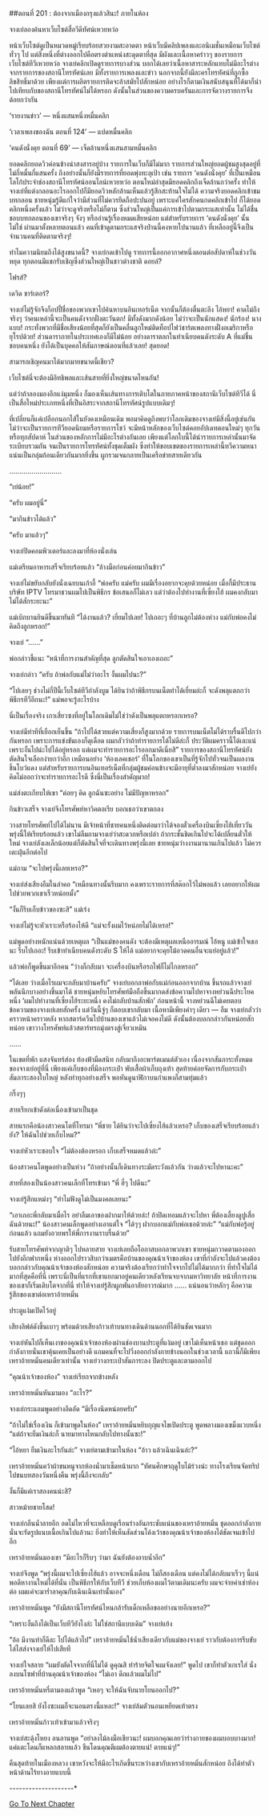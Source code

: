##ตอนที่ 201 : ต้องจากเมืองกรุงแล้วสินะ!
ภายในห้อง

จางเย่ลองค้นหาเว็บไซต์สื่อวีดีทัศน์เหวยหว่อ

หน้าเว็บไซต์ดูเป็นหมวดหมู่เรียบร้อยสวยงามสะอาดตา หน้าเว็บมีคลิปเพลงและอนิเมชั่นเหมือนเว็บไซต์ทั่วๆ ไป แต่สิ่งหนึ่งที่ต่างออกไปคือตรงตำแหน่งสะดุดตาที่สุด มีผังและเนื้อหาคร่าวๆ ของรายการเว็บไซต์ทีวีเหวยหว่อ จางเย่คลิกเปิดดูรายการบางส่วน บอกได้เลยว่าเนื้อหาสาระหลักแทบไม่มีอะไรต่างจากรายการของสถานีโทรทัศน์เลย มีทั้งรายการเพลงและข่าว นอกจากนี้ยังมีละครโทรทัศน์ที่ถูกซื้อลิขสิทธิ์มาด้วย เพียงแต่การผลิตรายการติดจะล้าสมัยไปสักหน่อย อย่างไรก็ตามเงินสนับสนุนที่ได้มาก็นำไปเทียบกับของสถานีโทรทัศน์ไม่ได้หรอก ดังนั้นในส่วนของความครบครันและการจัดวางรายการจึงด้อยกว่ากัน

‘รายงานข่าว’ — หนึ่งแสนหนึ่งหมื่นคลิก

‘เวลาเพลงของฉัน ตอนที่ 124’ — แปดหมื่นคลิก

‘คนดังนั่งคุย ตอนที่ 69’ — เจ็ดล้านหนึ่งแสนสามหมื่นคลิก

ยอดคลิกยอดวิวค่อนข้างน่าสงสารอยู่บ้าง รายการในเว็บก็มีไม่มาก รายการส่วนใหญ่ยอดผู้ชมสูงสุดอยู่ที่ไม่กี่หมื่นกี่แสนครั้ง ถึงอย่างนั้นก็ยังมีรายการที่ยอดพุ่งทะลุเป้า เช่น รายการ ‘คนดังนั่งคุย’ ที่เป็นเหมือนโลโก้ประจำช่องสถานีโทรทัศน์ออนไลน์เหวยหว่อ ตอนใหม่ล่าสุดมียอดคลิกถึงเจ็ดล้านกว่าครั้ง ทำให้จางเย่ที่แต่งกลอนอะไรออกไปก็มียอดวิวหลักล้านเห็นแล้วรู้สึกสะท้านใจไม่ได้ ความจริงยอดคลิกเข้าชมบทกลอน ชายหนุ่มรู้ดีแก่ใจว่ามีส่วนที่ไม่ควรยึดถือปะปนอยู่ เพราะแค่ใครสักคนกดคลิกเข้าไป ก็ได้ยอดคลิกหนึ่งครั้งแล้ว ไม่ว่าจะดูจริงหรือไม่ก็ตาม ซึ่งส่วนใหญ่เป็นแค่การเข้าไปตามกระแสเท่านั้น ไม่ได้ชื่นชอบบทกลอนของเขาจริงๆ จังๆ หรืออ่านรู้เรื่องหมดเสียหน่อย แต่สำหรับรายการ ‘คนดังนั่งคุย’ นั้นไม่ใช่ ผ่านมาตั้งหลายตอนแล้ว คนที่เข้าดูตามกระแสจริงป่านนี้คงหายไปนานแล้ว ที่เหลืออยู่นี้จึงเป็นจำนวนคนที่ติดตามจริงๆ!

ทำไมความนิยมถึงได้สูงขนาดนี้?
จางเย่กดเข้าไปดู รายการนี้ออกอากาศหนึ่งตอนต่อสัปดาห์ในช่วงวันหยุด ทุกตอนมีแขกรับเชิญซึ่งส่วนใหญ่เป็นชาวต่างชาติ
ดอยล์?

ไฟรส์?

เดวิด ชาร์เตอร์?

จางเย่ไม่รู้จักจึงก็อปปี้ชื่อของพวกเขาไปค้นหาบนอินเทอร์เน็ต จากนั้นก็ต้องตื่นตะลึง ไอ้หยา! คาดไม่ถึงจริงๆ ว่าคนเหล่านี้จะเป็นคนดังจากฝั่งตะวันตก! มีทั้งดังมากดังน้อย ไม่ว่าจะเป็นนักแสดง! นักร้อง! นางแบบ! กระทั่งพวกที่มีชื่อเสียงน้อยที่สุดก็ยังเป็นคลื่นลูกใหม่ติดท็อปไฟว์ชาร์ตเพลงทางฝั่งอเมริกาหรือยุโรปด้วย! ส่วนดาราภายในประเทศเองก็มีไม่น้อย อย่างดาราตลกในทำเนียบคนดังระดับ A ที่แม่ชื่นชอบคนหนึ่ง ยังได้เป็นบุคคลให้สัมภาษณ์ตอนที่แล้วเลย!
สุดยอด!

สามารถเชิญคนมาได้มากมายขนาดนี้เชียว?

เว็บไซต์นี่จะต้องมีอิทธิพลและเส้นสายที่ยิ่งใหญ่ขนาดไหนกัน!

แต่ว่าถ้าลองมองอีกแง่มุมหนึ่ง ก็มองเห็นเส้นทางการเติบโตในภายภาคหน้าของสถานีเว็บไซต์ทีวีได้ นี่เป็นสื่อใหม่ประเภทหนึ่งที่เป็นอิสระจากสถานีโทรทัศน์รูปแบบเดิมๆ!

ที่เปลี่ยนก็แค่เปลือกนอกไส้ในยังคงเหมือนเดิม พอมาคิดดูถึงพบว่าโลกเดิมของจางเย่มีสิ่งนี้อยู่เช่นกัน ไม่ว่าจะเป็นรายการทีวียอดนิยมหรือรายการโชว์ จะมีหน้าหลักของเว็บไซต์คอยอัปเดทตอนใหม่ๆ ทุกวันหรือทุกสัปดาห์ ในส่วนของหลักการไม่มีอะไรต่างกันเลย เพียงแต่โลกใบนี้ได้นำรายการเหล่านั้นมาจัดระเบียบรวมกัน จนเป็นรายการโทรทัศน์ทั้งชุดเต็มผัง ซึ่งทำให้ขอบเขตของรายการเหล่านี้ทวีความหนาแน่นเป็นกลุ่มก้อนเดียวกันมากยิ่งขึ้น ผูกรวมจนกลายเป็นเครือข่ายสายเดียวกัน



……………………..



“เย่น้อย!”

“ครับ ผมอยู่นี่”

“มากินข้าวได้แล้ว”

“ครับ มาแล้วๆ”

จางเย่ปิดคอมพิวเตอร์และลงมาที่ห้องนั่งเล่น

แม่เตรียมอาหารเสร็จเรียบร้อยแล้ว “ล้างมือก่อนค่อยมากินข้าว”

จางเย่ไม่ขยับกลับยังนั่งเฉยบนเก้าอี้ “พ่อครับ แม่ครับ ผมมีเรื่องอยากจะคุยด้วยหน่อย เมื่อกี้มีประธานบริษัท IPTV โทรมาชวนผมไปเป็นพิธีกร ข้อเสนอก็ไม่เลว แต่ว่าต้องไปทำงานที่เซี่ยงไฮ้ ผมคงกลับมาไม่ได้สักระยะนะ”

แม่เบิกบานยินดีขึ้นมาทันที “ได้งานแล้ว? เยี่ยมไปเลย! ไปเถอะๆ ที่บ้านลูกไม่ต้องห่วง แม่กับพ่อคงไม่คิดถึงลูกหรอก!”

จางเย่ “……”

พ่อกล่าวชี้แนะ “หน้าที่การงานสำคัญที่สุด ลูกตัดสินใจเอาเองเถอะ”

จางเย่กล่าว “ครับ ถ้าพ่อกับแม่ไม่ว่าอะไร งั้นผมไปนะ?”

“ไปเลยๆ ช่วงไม่กี่ปีนี้เว็บไซต์ทีวีกำลังบูม ได้ยินว่าถ้าพิธีกรบนเน็ตทำได้เยี่ยมล่ะก็ จะดังพลุแตกกว่าพิธีกรทีวีอีกนะ!” แม่พอจะรู้อะไรบ้าง

นี่เป็นเรื่องจริง เกาเสี่ยวซงที่อยู่ในโลกเดิมไม่ใช่ว่าดังเป็นพลุแตกหรอกเหรอ?

จางเย่มีท่าทีที่เยือกเย็นขึ้น “ถ้าไปได้สวยแต่ความเสี่ยงก็สูงมากด้วย รายการบนเน็ตไม่ได้ราบรื่นดีไปกว่ากันหรอก เพราะการแข่งขันเองก็ดุเดือด ผมกลัวว่าถ้าทำรายการได้ไม่ดีล่ะก็ ประวัติผมคราวนี้ได้เละแน่ เพราะงั้นไปน่ะไปได้อยู่หรอก แต่ผมจะทำรายการอะไรออกมาดีเนี่ยสิ” รายการของสถานีโทรทัศน์ยังตัดสินใจเลือกง่ายกว่าอีก เหมือนอย่าง ‘ห้องเลคเชอร์’ ที่ในโลกของเขาเป็นที่รู้จักไปทั่วจนเป็นผลงานชิ้นโบว์แดง แต่สำหรับรายการบนอินเทอร์เน็ตที่กลุ่มผู้ชมค่อนข้างจะมีอายุที่ต่ำลงมาสักหน่อย จางเย่ยังคิดไม่ออกว่าจะทำรายการอะไรดี ซึ่งนี่เป็นเรื่องสำคัญมาก!

แม่ส่งตะเกียบให้เขา “ค่อยๆ คิด ลูกฉันซะอย่าง ไม่มีปัญหาหรอก”

กินข้าวเสร็จ จางเย่จึงโทรศัพท์หาวิคตอเรีย บอกเธอว่าเขาตกลง

วางสายโทรศัพท์ไปได้ไม่นาน มีเจ้าหน้าที่ชายคนหนึ่งติดต่อมาว่าได้จองตั๋วเครื่องบินเซี่ยงไฮ้เที่ยววันพรุ่งนี้ให้เรียบร้อยแล้ว เขาไม่ลืมถามจางเย่ว่าสะดวกหรือเปล่า ถ้ากระชั้นชิดเกินไปจะได้เปลี่ยนตั๋วให้ใหม่ จางเย่ลังเลเล็กน้อยแต่ก็ตัดสินใจที่จะเดินทางพรุ่งนี้เลย ชายหนุ่มว่างงานมานานเกินไปแล้ว ไม่ควรเตะฝุ่นอีกต่อไป

แม่ถาม “จะไปพรุ่งนี้เลยเหรอ?”

จางเย่ส่งเสียงอืมในลำคอ “เหมือนทางนั้นรีบมาก คงเพราะรายการที่สต๊อกไว้ไม่พอแล้ว เลยอยากให้ผมไปช่วยพวกเขาเร็วหน่อยมั้ง”

“งั้นก็รีบเก็บข้าวของซะสิ” แม่เร่ง

จางเย่ไม่รู้จะหัวเราะหรือร้องไห้ดี “แม่จะรั้งผมไว้หน่อยไม่ได้เหรอ!”

แม่พูดอย่างหนักแน่นด้วยเหตุผล “เป็นแม่ของคนดัง จะต้องมีเหตุผลเหนืออารมณ์ ไอ้หนู แม่เข้าใจเธอนะ รีบไปเถอะ! รีบเข้าทำเนียบคนดังระดับ S ให้ได้ แม่อยากจะคุยโม้อวดคนอื่นจะแย่อยู่แล้ว!”

แล้วพ่อก็พูดขึ้นมาอีกคน “ว่างก็กลับมา จะเครื่องบินหรือรถไฟก็ไม่ไกลหรอก”

“ได้เลย ว่างเมื่อไรผมจะกลับมาบ้านครับ” จางเย่บอกลาพ่อกับแม่ก่อนออกจากบ้าน
ขึ้นรถแล้วจางเย่พลันนึกบางอย่างขึ้นมาได้ ชายหนุ่มหยิบโทรศัพท์มือถือขึ้นมากดส่งข้อความไปหาจางหย่วนฉีประโยคหนึ่ง ‘ผมไปทำงานที่เซี่ยงไฮ้ระยะหนึ่ง คงไม่กลับบ้านสักพัก’
ก่อนหน้านี้ จางหย่วนฉีไม่เคยตอบข้อความของจางเย่เลยสักครั้ง แต่วันนี้จู่ๆ ก็ตอบเขากลับมา เนื้อหามีเพียงคำๆ เดียว — อืม
จางเย่กลัวว่า คราวหน้าคราวหลัง หากสตาร์ควีนไปบ้านของเขาแล้วไม่เจอคงไม่ดี ดังนั้นต้องบอกกล่าวกันหน่อยสักหน่อย เขาวางโทรศัพท์แล้วสตาร์ทรถมุ่งตรงสู่เจี่ยวเหมิน

……



ในเขตที่พัก
แสงจันทร์ส่อง ท้องฟ้ามืดสนิท
กลับมาถึงอะพาร์ตเมนต์ตัวเอง เนื่องจากสัมภาระทั้งหมดของจางเย่อยู่ที่นี่ เพียงแค่เก็บของที่มีลงกระเป๋า พับเสื้อผ้าเก็บถุงเท้า สุดท้ายค่อยจัดการกับกระเป๋าสัมภาระสองใบใหญ่ หลังทำทุกอย่างเสร็จ พอหันดูนาฬิกาบนกำแพงก็สามทุ่มแล้ว

กริ๊งๆๆ

สายเรียกเข้าดังต่อเนื่องเข้ามาเป็นชุด

สายแรกคือน้องสาวคนโตที่โทรมา “พี่ชาย ได้ยินว่าจะไปเซี่ยงไฮ้แล้วเหรอ? เก็บของเสร็จเรียบร้อยแล้วยัง? ให้ฉันไปช่วยเก็บไหม?”

จางเย่หัวเราะชอบใจ “ไม่ต้องต้องหรอก เก็บเสร็จหมดแล้วล่ะ”

น้องสาวคนโตพูดอย่างเป็นห่วง “ถ้าอย่างนั้นก็เดินทางระมัดระวังแล้วกัน ว่างแล้วจะไปหานะคะ”

สายที่สองเป็นน้องสาวคนเล็กที่โทรเข้ามา “พี่ ฮี่ๆ ไปดีนะ”

จางเย่รู้สึกแหม่งๆ “ทำไมฟังดูไม่เป็นมงคลเลยนะ”

“เอาเถอะพี่กลับมาเมื่อไร อย่าลืมเอาของฝากมาให้ด้วยล่ะ! ถ้าปิดเทอมแล้วจะไปหา พี่ต้องเลี้ยงดูปูเสื่อฉันด้วยนะ!” น้องสาวคนเล็กพูดอย่างเอาแต่ใจ
“ได้ๆๆ ฝากบอกแม่กับพ่อเธอด้วยล่ะ”
“แม่กับพ่อรู้อยู่ก่อนแล้ว แถมยังอวยพรให้พี่การงานราบรื่นด้วย”

รับสายโทรศัพท์จากญาติๆ ไปหลายสาย จางเย่เลยถือโอกาสบอกลาพวกเขา ชายหนุ่มกวาดตามองออกไปยังอีกฟากหนึ่ง ห่างออกไปราวสิบกว่าเมตรคือบ้านของคุณน้าเจ้าของห้อง เขาที่กำลังจะไปแล้วคงต้องบอกกล่าวกับคุณน้าเจ้าของห้องสักหน่อย ความจริงต้องเรียกว่าทำใจจากไปไม่ได้มากกว่า ที่ทำใจไม่ได้มากที่สุดคือที่นี่ เพราะนี่เป็นที่แรกที่เขาแยกมาอยู่คนเดียวหลังเรียนจบจากมหาวิทยาลัย หน้าที่การงานของเขาก็เริ่มเติบโตจากที่นี่ ทำให้จางเย่รู้สึกผูกพันอาลัยอาวรณ์มาก …… แน่นอนว่าหลักๆ คือความรู้สึกของเขาต่อเหราอ้ายหมิ่น

ประตูแง้มเปิดไว้อยู่

เสียงลิฟต์ดังขึ้นเบาๆ พร้อมด้วยเสียงก้าวเท้าบนทางเดินด้านนอกที่ได้ยินชัดเจนมาก

จางเย่หันไปก็เห็นเงาของคุณน้าเจ้าของห้องผ่านช่องบานประตูที่แง้มอยู่ เขาไม่เห็นหน้าเธอ แต่ชุดออกกำลังกายนั่นเขาคุ้นเคยเป็นอย่างดี แถมคนที่จะไปวิ่งออกกำลังกายข้างนอกในช่วงเวลานี้ แถวนี้ก็มีเพียงเหราอ้ายหมิ่นคนเดียวเท่านั้น จางเย่วางกระเป๋าสัมภาระลง ปิดประตูและตามออกไป

“คุณน้าเจ้าของห้อง” จางเย่เรียกจากข้างหลัง

เหราอ้ายหมิ่นหันมามอง “อะไร?”

จางเย่กระแอมพูดอย่างอึดอัด “มีเรื่องนิดหน่อยครับ”

“ถ้าไม่ใช่เรื่องเงิน ก็เข้ามาพูดในห้อง” เหราอ้ายหมิ่นหยิบกุญแจไขเปิดประตู พูดพลางมองเขม็งแวบหนึ่ง “แต่ถ้าจะยืมเงินล่ะก็ นายมาทางไหนกลับไปทางนั้นซะ!”

“ไอ้หยา ยืมเงินอะไรกันล่ะ” จางเย่ตามเข้ามาในห้อง “อ้าว แล้วเฉินเฉินล่ะ?”

เหราอ้ายหมิ่นคว้าผ้าขนหนูจากห้องน้ำมาเช็ดหน้าผาก “ทัศนศึกษาฤดูใบไม้ร่วงน่ะ ทางโรงเรียนจัดทริปไปชนบทสองวันหนึ่งคืน พรุ่งนี้ถึงจะกลับ”

งั้นก็มีแค่เราสองคนน่ะสิ?

สาวหม้ายชายโสด!

จางเย่กลืนน้ำลายอึก อดไม่ไหวที่จะเหลือบดูเรือนร่างอันกระชับแน่นของเหราอ้ายหมิ่น ชุดออกกำลังกายนั่นจะรัดรูปแนบเนื้อเกินไปแล้วนะ ยิ่งทำให้เห็นสัดส่วนโค้งเว้าของคุณน้าเจ้าของห้องได้ชัดเจนเข้าไปอีก

เหราอ้ายหมิ่นมองเขา “มีอะไรก็รีบๆ ว่ามา ฉันยังต้องอาบน้ำอีก”

จางเย่จึงพูด “พรุ่งนี้ผมจะไปเซี่ยงไฮ้แล้ว อาจจะหนึ่งเดือน ไม่ก็สองเดือน แต่คงไม่ได้กลับมาเร็วๆ นี้แน่ พอดีหางานใหม่ได้ที่นั่น เป็นพิธีกรให้กับเว็บทีวี ช่วยเก็บห้องผมไว้ตามเดิมนะครับ ผมจะจ่ายค่าเช่าห้องต่อ ผมแค่จะมาร่ำลาคุณกับเฉินเฉินเท่านั้นเอง”

เหราอ้ายหมิ่นพูด “ยังมีสถานีโทรทัศน์ไหนกล้ารับเด็กเหลือขออย่างนายอีกเหรอ?”

“เพราะงั้นถึงได้เป็นเว็บทีวียังไงล่ะ ไม่ใช่สถานีแบบเดิม” จางเย่แย้ง

“อ้อ มีงานทำก็ดีละ ไปได้แล้วไป” เหราอ้ายหมิ่นใช้น้ำเสียงเดียวกับแม่ของจางเย่ ราวกับต้องการรีบขับไล่ไสส่งจางเย่ให้ไปเสียที

จางเย่ใจสลาย “ผมยังตัดใจจากที่นี่ไม่ได้ ดูคุณสิ ทำร้ายจิตใจผมจังเลย!” พูดไป เขาก็ทำตัวเกเรใส่ นั่งลงบนโซฟาที่บ้านคุณน้าเจ้าของห้อง “ไม่เอา ดึกแล้วผมไม่ไป”

เหราอ้ายหมิ่นหรี่ตามองแล้วพูด “เหอๆ จะให้ฉันจับนายโยนออกไป?”

“โยนเลยสิ ยังไงซะผมก็จะนอนตรงนี้แหละ!” จางเย่ล้มตัวนอนเหยียดเท้าตรง

เหราอ้ายหมิ่นก้าวเท้าเข้ามาแล้วจริงๆ

จางเย่สะดุ้งโหยง ลนลานพูด “อย่าลงไม้ลงมือเชียวนะ! ผมบอกคุณเลยว่าร่างกายของผมบอบบางมาก! แค่แตะโดนก็แหลกสลายแล้ว ขืนโดนคุณตีผมต้องตายแน่! ตายแน่ๆ!”

คืนสุดท้ายในเมืองหลวง เขาหวังจะให้มีอะไรเกิดขึ้นระหว่างเขากับเหราอ้ายหมิ่นสักหน่อย ถึงได้ทำตัวหน้าด้านไร้ยางอายแบบนี้




*-*-*-*-*-*-*-*-*-*-*-*-*-*-*-*-*-*-*-*-*



[Go To Next Chapter]( ./2.md)